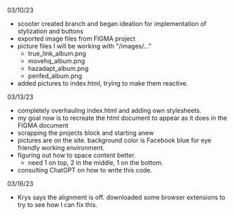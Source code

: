 03/10/23
- scooter created branch and began ideation for implementation of stylization and buttons
- exported image files from FIGMA project
- picture files I will be working with "/images/..."
  - true_link_album.png
  - movehq_album.png
  - hazadapt_album.png
  - penfed_album.png
- added pictures to index.html, trying to make them reactive.

03/13/23
- completely overhauling index.html and adding own stylesheets.
- my goal now is to recreate the html document to appear as it does in the FIGMA document
- scrapping the projects block and starting anew
- pictures are on the site. background color is Facebook blue for eye friendly working environment. 
- figuring out how to space content better. 
  - need 1 on top, 2 in the middle, 1 on the bottom.
- consulting ChatGPT on how to write this code.

03/16/23
- Krys says the alignment is off. downloaded some browser extensions to try to see how I can fix this.